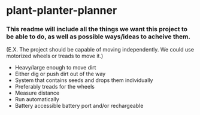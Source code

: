 # plant-planter-planner

### This readme will include all the things we want this project to be able to do, as well as possible ways/ideas to acheive them.
 (E.X. The project should be capable of moving independently. We could use motorized wheels or treads to move it.)
- Heavy/large enough to move dirt
- Either dig or push dirt out of the way
- System that contains seeds and drops them individually
- Preferably treads for the wheels
- Measure distance
- Run automatically
- Battery accessible battery port and/or rechargeable 

